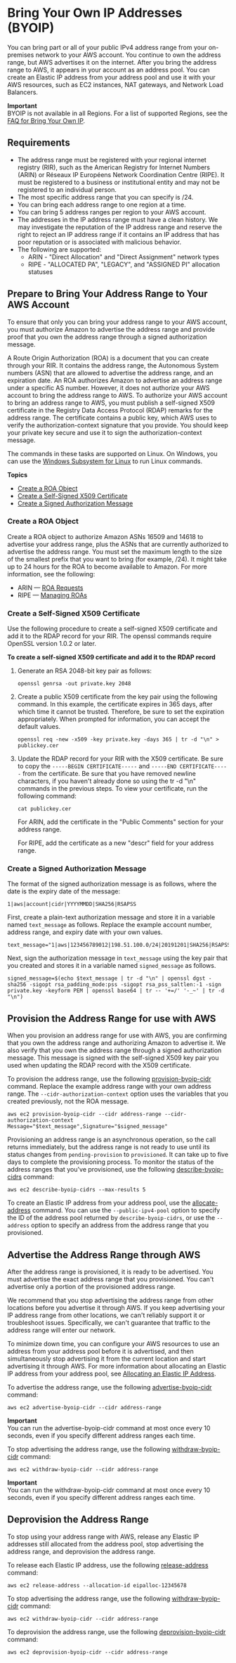 # Bring Your Own IP Addresses \(BYOIP\)<a name="ec2-byoip"></a>

You can bring part or all of your public IPv4 address range from your on\-premises network to your AWS account\. You continue to own the address range, but AWS advertises it on the internet\. After you bring the address range to AWS, it appears in your account as an address pool\. You can create an Elastic IP address from your address pool and use it with your AWS resources, such as EC2 instances, NAT gateways, and Network Load Balancers\.

**Important**  
BYOIP is not available in all Regions\. For a list of supported Regions, see the [FAQ for Bring Your Own IP](https://aws.amazon.com/vpc/faqs/#Bring_Your_Own_IP)\.

## Requirements<a name="byoip-requirements"></a>
+ The address range must be registered with your regional internet registry \(RIR\), such as the American Registry for Internet Numbers \(ARIN\) or Réseaux IP Européens Network Coordination Centre \(RIPE\)\. It must be registered to a business or institutional entity and may not be registered to an individual person\.
+ The most specific address range that you can specify is /24\.
+ You can bring each address range to one region at a time\.
+ You can bring 5 address ranges per region to your AWS account\.
+ The addresses in the IP address range must have a clean history\. We may investigate the reputation of the IP address range and reserve the right to reject an IP address range if it contains an IP address that has poor reputation or is associated with malicious behavior\.
+ The following are supported:
  + ARIN \- "Direct Allocation" and "Direct Assignment" network types
  + RIPE \- "ALLOCATED PA", "LEGACY", and "ASSIGNED PI" allocation statuses

## Prepare to Bring Your Address Range to Your AWS Account<a name="prepare-for-byoip"></a>

To ensure that only you can bring your address range to your AWS account, you must authorize Amazon to advertise the address range and provide proof that you own the address range through a signed authorization message\.

A Route Origin Authorization \(ROA\) is a document that you can create through your RIR\. It contains the address range, the Autonomous System numbers \(ASN\) that are allowed to advertise the address range, and an expiration date\. An ROA authorizes Amazon to advertise an address range under a specific AS number\. However, it does not authorize your AWS account to bring the address range to AWS\. To authorize your AWS account to bring an address range to AWS, you must publish a self\-signed X509 certificate in the Registry Data Access Protocol \(RDAP\) remarks for the address range\. The certificate contains a public key, which AWS uses to verify the authorization\-context signature that you provide\. You should keep your private key secure and use it to sign the authorization\-context message\.

The commands in these tasks are supported on Linux\. On Windows, you can use the [Windows Subsystem for Linux](https://docs.microsoft.com/en-us/windows/wsl/about) to run Linux commands\.

**Topics**
+ [Create a ROA Object](#byoip-create-roa-object)
+ [Create a Self\-Signed X509 Certificate](#byoip-certificate)
+ [Create a Signed Authorization Message](#byoip-signed-authorization-message)

### Create a ROA Object<a name="byoip-create-roa-object"></a>

Create a ROA object to authorize Amazon ASNs 16509 and 14618 to advertise your address range, plus the ASNs that are currently authorized to advertise the address range\. You must set the maximum length to the size of the smallest prefix that you want to bring \(for example, /24\)\. It might take up to 24 hours for the ROA to become available to Amazon\. For more information, see the following:
+ ARIN — [ROA Requests](https://www.arin.net/resources/rpki/roarequest.html)
+ RIPE — [Managing ROAs](https://www.ripe.net/manage-ips-and-asns/resource-management/certification/resource-certification-roa-management)

### Create a Self\-Signed X509 Certificate<a name="byoip-certificate"></a>

Use the following procedure to create a self\-signed X509 certificate and add it to the RDAP record for your RIR\. The openssl commands require OpenSSL version 1\.0\.2 or later\.

**To create a self\-signed X509 certificate and add it to the RDAP record**

1. Generate an RSA 2048\-bit key pair as follows:

   ```
   openssl genrsa -out private.key 2048
   ```

1. Create a public X509 certificate from the key pair using the following command\. In this example, the certificate expires in 365 days, after which time it cannot be trusted\. Therefore, be sure to set the expiration appropriately\. When prompted for information, you can accept the default values\.

   ```
   openssl req -new -x509 -key private.key -days 365 | tr -d "\n" > publickey.cer
   ```

1. Update the RDAP record for your RIR with the X509 certificate\. Be sure to copy the `-----BEGIN CERTIFICATE-----` and `-----END CERTIFICATE-----` from the certificate\. Be sure that you have removed newline characters, if you haven't already done so using the tr \-d "\\n" commands in the previous steps\. To view your certificate, run the following command:

   ```
   cat publickey.cer
   ```

   For ARIN, add the certificate in the "Public Comments" section for your address range\.

   For RIPE, add the certificate as a new "descr" field for your address range\.

### Create a Signed Authorization Message<a name="byoip-signed-authorization-message"></a>

The format of the signed authorization message is as follows, where the date is the expiry date of the message:

```
1|aws|account|cidr|YYYYMMDD|SHA256|RSAPSS
```

First, create a plain\-text authorization message and store it in a variable named `text_message` as follows\. Replace the example account number, address range, and expiry date with your own values\.

```
text_message="1|aws|123456789012|198.51.100.0/24|20191201|SHA256|RSAPSS"
```

Next, sign the authorization message in `text_message` using the key pair that you created and stores it in a variable named `signed_message` as follows\.

```
signed_message=$(echo $text_message | tr -d "\n" | openssl dgst -sha256 -sigopt rsa_padding_mode:pss -sigopt rsa_pss_saltlen:-1 -sign private.key -keyform PEM | openssl base64 | tr -- '+=/' '-_~' | tr -d "\n")
```

## Provision the Address Range for use with AWS<a name="byoip-provision"></a>

When you provision an address range for use with AWS, you are confirming that you own the address range and authorizing Amazon to advertise it\. We also verify that you own the address range through a signed authorization message\. This message is signed with the self\-signed X509 key pair you used when updating the RDAP record with the X509 certificate\.

To provision the address range, use the following [provision\-byoip\-cidr](https://docs.aws.amazon.com/cli/latest/reference/ec2/provision-byoip-cidr.html) command\. Replace the example address range with your own address range\. The `--cidr-authorization-context` option uses the variables that you created previously, not the ROA message\.

```
aws ec2 provision-byoip-cidr --cidr address-range --cidr-authorization-context Message="$text_message",Signature="$signed_message"
```

Provisioning an address range is an asynchronous operation, so the call returns immediately, but the address range is not ready to use until its status changes from `pending-provision` to `provisioned`\. It can take up to five days to complete the provisioning process\. To monitor the status of the address ranges that you've provisioned, use the following [describe\-byoip\-cidrs](https://docs.aws.amazon.com/cli/latest/reference/ec2/describe-byoip-cidrs.html) command:

```
aws ec2 describe-byoip-cidrs --max-results 5
```

To create an Elastic IP address from your address pool, use the [allocate\-address](https://docs.aws.amazon.com/cli/latest/reference/ec2/allocate-address.html) command\. You can use the `--public-ipv4-pool` option to specify the ID of the address pool returned by `describe-byoip-cidrs`, or use the `--address` option to specify an address from the address range that you provisioned\.

## Advertise the Address Range through AWS<a name="byoip-advertise"></a>

After the address range is provisioned, it is ready to be advertised\. You must advertise the exact address range that you provisioned\. You can't advertise only a portion of the provisioned address range\.

We recommend that you stop advertising the address range from other locations before you advertise it through AWS\. If you keep advertising your IP address range from other locations, we can't reliably support it or troubleshoot issues\. Specifically, we can't guarantee that traffic to the address range will enter our network\.

To minimize down time, you can configure your AWS resources to use an address from your address pool before it is advertised, and then simultaneously stop advertising it from the current location and start advertising it through AWS\. For more information about allocating an Elastic IP address from your address pool, see [Allocating an Elastic IP Address](elastic-ip-addresses-eip.md#using-instance-addressing-eips-allocating)\.

To advertise the address range, use the following [advertise\-byoip\-cidr](https://docs.aws.amazon.com/cli/latest/reference/ec2/advertise-byoip-cidr.html) command:

```
aws ec2 advertise-byoip-cidr --cidr address-range
```

**Important**  
You can run the advertise\-byoip\-cidr command at most once every 10 seconds, even if you specify different address ranges each time\.

To stop advertising the address range, use the following [withdraw\-byoip\-cidr](https://docs.aws.amazon.com/cli/latest/reference/ec2/withdraw-byoip-cidr.html) command:

```
aws ec2 withdraw-byoip-cidr --cidr address-range
```

**Important**  
You can run the withdraw\-byoip\-cidr command at most once every 10 seconds, even if you specify different address ranges each time\.

## Deprovision the Address Range<a name="byoip-deprovision"></a>

To stop using your address range with AWS, release any Elastic IP addresses still allocated from the address pool, stop advertising the address range, and deprovision the address range\.

To release each Elastic IP address, use the following [release\-address](https://docs.aws.amazon.com/cli/latest/reference/ec2/release-address.html) command:

```
aws ec2 release-address --allocation-id eipalloc-12345678
```

To stop advertising the address range, use the following [withdraw\-byoip\-cidr](https://docs.aws.amazon.com/cli/latest/reference/ec2/withdraw-byoip-cidr.html) command:

```
aws ec2 withdraw-byoip-cidr --cidr address-range
```

To deprovision the address range, use the following [deprovision\-byoip\-cidr](https://docs.aws.amazon.com/cli/latest/reference/ec2/deprovision-byoip-cidr.html) command:

```
aws ec2 deprovision-byoip-cidr --cidr address-range
```
